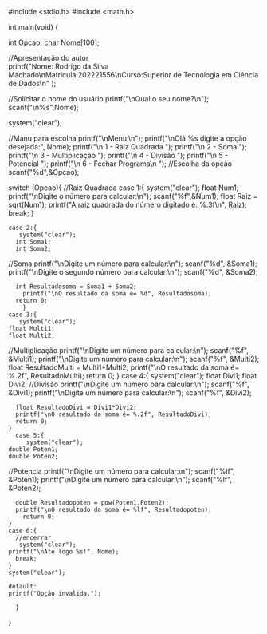 #include <stdio.h>
#include <math.h>

int main(void) {

int Opcao;
char Nome[100];

//Apresentação do autor  
printf("Nome: Rodrigo da Silva Machado\nMatricula:202221556\nCurso:Superior de Tecnologia em Ciência de Dados\n" );

//Solicitar o nome do usuário
printf("\nQual o seu nome?\n");
scanf("\n%s",Nome);

system("clear");

//Manu para escolha 
printf("\nMenu:\n");
printf("\nOlá %s digite a opção desejada:", Nome);
printf("\n 1 - Raíz Quadrada ");
printf("\n 2 - Soma ");
printf("\n 3 - Multiplicação ");
printf("\n 4 - Divisão ");
printf("\n 5 - Potencial ");
printf("\n 6 - Fechar Programa\n ");
//Escolha da opção  
scanf("%d",&Opcao);

  switch (Opcao){
//Raiz Quadrada
    case 1:{
    system("clear");
   float Num1;   
   printf("\nDigite o número para calcular:\n");
   scanf("%f",&Num1); 
   float Raiz = sqrt(Num1);
  printf("A raiz quadrada do número digitado é: %.3f\n", Raiz);
     break; 
           }

    
    case 2:{
       system("clear");
      int Soma1;
      int Soma2;
//Soma
  printf("\nDigite um número para calcular:\n");
      scanf("%d", &Soma1);
  printf("\nDigite o segundo número para calcular:\n");
      scanf("%d", &Soma2);
    
      int Resultadosoma = Soma1 + Soma2;
        printf("\nO resultado da soma é= %d", Resultadosoma);
      return 0;
        }
    case 3:{
       system("clear");
    float Multi1;
    float Multi2;
//Multiplicação
      printf("\nDigite um número para calcular:\n");
      scanf("%f", &Multi1);
      printf("\nDigite um número para calcular:\n");
      scanf("%f", &Multi2);
      float ResultadoMulti = Multi1*Multi2;
      printf("\nO resultado da soma é= %.2f", ResultadoMulti);
      return 0;
    }
    case 4:{
       system("clear");
    float Divi1;
    float Divi2;
  //Divisão
      printf("\nDigite um número para calcular:\n");
      scanf("%f", &Divi1);
      printf("\nDigite um número para calcular:\n");
      scanf("%f", &Divi2);
      
      float ResultadoDivi = Divi1*Divi2;
      printf("\nO resultado da soma é= %.2f", ResultadoDivi);
      return 0;
    }
      case 5:{
         system("clear");
    double Poten1;
    double Poten2;
//Potencia
      printf("\nDigite um número para calcular:\n");
      scanf("%lf", &Poten1);
       printf("\nDigite um número para calcular:\n");
      scanf("%lf", &Poten2);
      
      double Resultadopoten = pow(Poten1,Poten2);
      printf("\nO resultado da soma é= %lf", Resultadopoten);
        return 0;
    }
    case 6:{
      //encerrar
       system("clear");
    printf("\nAté logo %s!", Nome);
      break;      
    }
    system("clear");
    
    default:
    printf("Opção invalida.");

      }


  }
    
  







